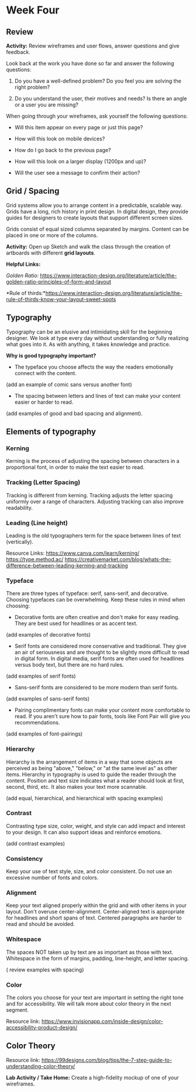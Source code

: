 # Week Four

## Review

**Activity:** Review wireframes and user flows, answer questions and give feedback. 

Look back at the work you have done so far and answer the following questions:

1. Do you have a well-defined problem? Do you feel you are solving the right problem?

1. Do you understand the user, their motives and needs? Is there an angle or a user you are missing?

When going through your wireframes, ask yourself the following questions:

 * Will this item appear on every page or just this page? 

 * How will this look on mobile devices?

 * How do I go back to the previous page? 

 * How will this look on a larger display (1200px and up)?

 * Will the user see a message to confirm their action?

## Grid / Spacing

Grid systems allow you to arrange content in a predictable, scalable way. Grids have a long, rich history in print design. In digital design, they provide guides for designers to create layouts that support different screen sizes.

Grids consist of equal sized columns separated by margins. Content can be placed in one or more of the columns.

**Activity:** Open up Sketch and walk the class through the creation of artboards with different **grid layouts**. 

**Helpful Links:** 

*Golden Ratio:* https://www.interaction-design.org/literature/article/the-golden-ratio-principles-of-form-and-layout

*Rule of thirds:*https://www.interaction-design.org/literature/article/the-rule-of-thirds-know-your-layout-sweet-spots

## Typography

Typography can be an elusive and intimidating skill for the beginning designer. We look at type every day without understanding or fully realizing what goes into it. As with anything, it takes knowledge and practice.

**Why is good typography important?**
* The typeface you choose affects the way the readers emotionally connect with the content. 

(add an example of comic sans versus another font)

* The spacing between letters and lines of text can make your content easier or harder to read.

 (add examples of good and bad spacing and alignment).

## Elements of typography

### Kerning

Kerning is the process of adjusting the spacing between characters in a proportional font, in order to make the text easier to read.

### Tracking (Letter Spacing)

Tracking is different from kerning. Tracking adjusts the letter spacing uniformly over a range of characters. Adjusting tracking can also improve readability.

### Leading (Line height)

Leading is the old typographers term for the space between lines of text (vertically).

Resource Links:
https://www.canva.com/learn/kerning/
https://type.method.ac/
https://creativemarket.com/blog/whats-the-difference-between-leading-kerning-and-tracking



### Typeface
There are three types of typeface: serif, sans-serif, and decorative.
Choosing typefaces can be overwhelming. Keep these rules in mind when choosing:

* Decorative fonts are often creative and don't make for easy reading. They are best used for headlines or as accent text.

(add examples of decorative fonts)

* Serif fonts are considered more conservative and traditional. They give an air of seriousness and are thought to be slightly more difficult to read in digital form. In digital media, serif fonts are often used for headlines versus body text, but there are no hard rules.

(add examples of serif fonts)

* Sans-serif fonts are considered to be more modern than serif fonts. 

(add examples of sans-serif fonts)

* Pairing complimentary fonts can make your content more comfortable to read. If you aren't sure how to pair fonts, tools like Font Pair will give you recommendations.

(add examples of font-pairings)

### Hierarchy

Hierarchy is the arrangement of items in a way that some objects are perceived as being "above," "below," or "at the same level as" as other items. Hierarchy in typography is used to guide the reader through the content. Position and text size indicates what a reader should look at first, second, third, etc. It also makes your text more scannable.

(add equal, hierarchical, and hierarchical with spacing examples)

### Contrast
Contrasting type size, color, weight, and style can add impact and interest to your design. It can also support ideas and reinforce emotions.

(add contrast examples)

### Consistency
Keep your use of text style, size, and color consistent. Do not use an excessive number of fonts and colors.

### Alignment
Keep your text aligned properly within the grid and with other items in your layout. Don't overuse center-alignment. Center-aligned text is appropriate for headlines and short spans of text. Centered paragraphs are harder to read and should be avoided.

### Whitespace
The spaces NOT taken up by text are as important as those with text. Whitespace in the form of margins, padding, line-height, and letter spacing.

( review examples with spacing)

### Color
The colors you choose for your text are important in setting the right tone and for accessibility. We will talk more about color theory in the next segment.

Resource link:
https://www.invisionapp.com/inside-design/color-accessibility-product-design/


## Color Theory

Resource link:
https://99designs.com/blog/tips/the-7-step-guide-to-understanding-color-theory/

**Lab Activity / Take Home:** Create a high-fidelity mockup of one of your wireframes.

 

